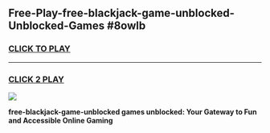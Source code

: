 
## Free-Play-free-blackjack-game-unblocked-Unblocked-Games #8owlb
<h3>
<a href="https://news.freeplayer.one?title=free-blackjack-game-unblocked&ref=8M">CLICK TO PLAY</a></h3>
<hr>

<h3>
<a href="https://news.freeplayer.one?title=free-blackjack-game-unblocked&ref=8M">CLICK 2 PLAY</a>
  
</h3>

<a href="https://news.freeplayer.one?title=free-blackjack-game-unblocked&ref=8M"><img src="https://clearcache.store/games.png"></a>


**free-blackjack-game-unblocked games unblocked: Your Gateway to Fun and Accessible Online Gaming**
